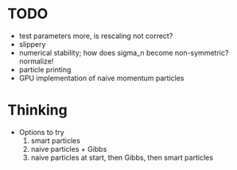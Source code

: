 # TODO #
* test parameters more, is rescaling not correct?
* slippery
* numerical stability; how does sigma\_n become non-symmetric? normalize!
* particle printing
* GPU implementation of naive momentum particles

# Thinking #
* Options to try
    1. smart particles
    2. naive particles + Gibbs
    3. naive particles at start, then Gibbs, then smart particles

